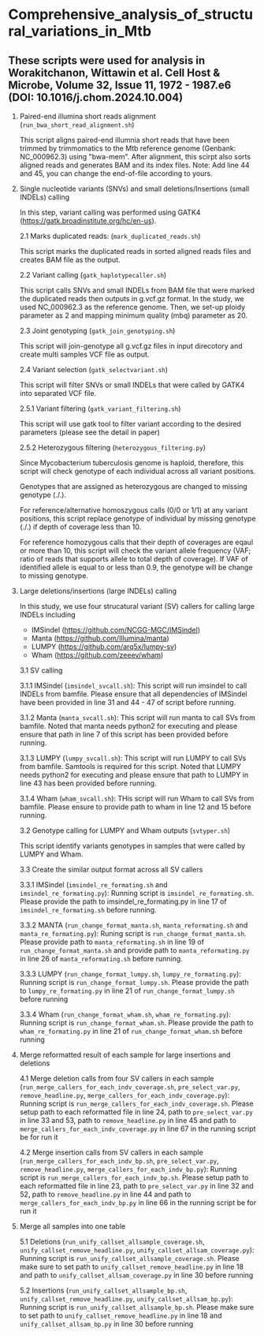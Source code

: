 # Comprehensive_analysis_of_structural_variations_in_Mtb
## These scripts were used for analysis in Worakitchanon, Wittawin et al. Cell Host & Microbe, Volume 32, Issue 11, 1972 - 1987.e6 (DOI: 10.1016/j.chom.2024.10.004)

1. Paired-end illumina short reads alignment (`run_bwa_short_read_alignment.sh`)
   
    This script aligns paired-end illumnia short reads that have been trimmed by trimmomatics to the Mtb reference genome (Genbank: NC_000962.3) using "bwa-mem".
    After alignment, this scirpt also sorts aligned reads and generates BAM and its index files.
    Note: Add line 44 and 45, you can change the end-of-file according to yours.

 2. Single nucleotide variants (SNVs) and small deletions/Insertions (small INDELs) calling

      In this step, variant calling was performed using GATK4 (https://gatk.broadinstitute.org/hc/en-us).

      2.1 Marks duplicated reads: (`mark_duplicated_reads.sh`)

      This script marks the duplicated reads in sorted aligned reads files and creates BAM file as the output.

      2.2 Variant calling (`gatk_haplotypecaller.sh`)

      This script calls SNVs and small INDELs from BAM file that were marked the duplicated reads then outputs in g.vcf.gz format. In the study, we used NC_000962.3 as
      the reference genome. Then, we set-up ploidy parameter as 2 and mapping minimum quality (mbq) parameter as 20.

      2.3 Joint genotyping (`gatk_join_genotyping.sh`)

      This script will join-genotype all g.vcf.gz files in input direcotory and create multi samples VCF file as output.

      2.4 Variant selection (`gatk_selectvariant.sh`)

      This script will filter SNVs or small INDELs that were called by GATK4 into separated VCF file.

      2.5.1 Variant filtering (`gatk_variant_filtering.sh`)

      This script will use gatk tool to filter variant according to the desired parameters (please see the detail in paper)

      2.5.2 Heterozygous filtering (`heterozygous_filtering.py`)

      Since Mycobacterium tuberculosis genome is haploid, therefore, this script will check genotype of each individual across all variant positions.

      Genotypes that are assigned as heterozygous are changed to missing genotype (./.).

      For reference/alternative homoszygous calls (0/0 or 1/1) at any variant positions,
      this script replace genotype of individual by missing genotype (./.) if depth of coverage less than 10.

      For reference homozygous calls that their depth of coverages are eqaul or more than 10, this script will check the variant allele frequency (VAF; ratio of reads that
      supports allele to total depth of coverage). If VAF of identified allele is equal to or less than 0.9, the genotype will be change to missing genotype.

3. Large deletions/insertions (large INDELs) calling

   In this study, we use four strucatural variant (SV) callers for calling large INDELs including
   - IMSindel (https://github.com/NCGG-MGC/IMSindel)
   - Manta (https://github.com/Illumina/manta)
   - LUMPY (https://github.com/arq5x/lumpy-sv)
   - Wham (https://github.com/zeeev/wham)

   3.1 SV calling
   
   3.1.1 IMSindel (`imsindel_svcall.sh`): This script will run imsindel to call INDELs from bamfile. Please ensure that all dependencies of IMSindel have been provided in line
         31 and 44 - 47 of script before running.

   3.1.2 Manta (`manta_svcall.sh`): This script will run manta to call SVs from bamfile. Noted that manta needs python2 for executing and please ensure that path in line 7 of
         this script has been provided before running.

   3.1.3 LUMPY (`lumpy_svcall.sh`): This script will run LUMPY to call SVs from bamfile. Samtools is required for this script.
         Noted that LUMPY needs python2 for executing and please ensure that path to LUMPY in line 43 has been provided before running.

   3.1.4 Wham (`wham_svcall.sh`): THis script will run Wham to call SVs from bamfile. Please ensure to provide path to wham in line 12 and 15 before running.

   3.2 Genotype calling for LUMPY and Wham outputs (`svtyper.sh`)

   This script identify variants genotypes in samples that were called by LUMPY and Wham.

   3.3 Create the similar output format across all SV callers

   3.3.1 IMSindel (`imsindel_re_formating.sh` and `imsindel_re_formating.py`): Running script is `imsindel_re_formating.sh`. Please provide the path to imsindel_re_formating.py in line 17 of `imsindel_re_formating.sh` before running.

   3.3.2 MANTA (`run_change_format_manta.sh`, `manta_reformating.sh` and `manta_re_formating.py`): Runing script is `run_change_format_manta.sh`. Please provide path to `manta_reformating.sh` in line 19 of `run_change_format_manta.sh` and provide path to `manta_reformating.py` in line 26 of `manta_reformating.sh` before running.

   3.3.3 LUMPY (`run_change_format_lumpy.sh`, `lumpy_re_formating.py`): Running script is `run_change_format_lumpy.sh`. Please provide the path to `lumpy_re_formating.py` in line 21 of `run_change_format_lumpy.sh` before running

   3.3.4 Wham (`run_change_format_wham.sh`, `wham_re_formating.py`): Running script is `run_change_format_wham.sh`. Please provide the path to `wham_re_formating.py` in line 21 of `run_change_format_wham.sh` before running

4. Merge reformatted result of each sample for large insertions and deletions

   4.1 Merge deletion calls from four SV callers in each sample (`run_merge_callers_for_each_indv_coverage.sh`, `pre_select_var.py`, `remove_headline.py`, `merge_callers_for_each_indv_coverage.py`): Running script is `run_merge_callers_for_each_indv_coverage.sh`. Please setup path to each reformatted file in line 24, path to `pre_select_var.py` in line 33 and 53, path to `remove_headline.py` in line 45 and path to `merge_callers_for_each_indv_coverage.py` in line 67 in the running script be for run it

   4.2 Merge insertion calls from SV callers in each sample (`run_merge_callers_for_each_indv_bp.sh`, `pre_select_var.py`, `remove_headline.py`, `merge_callers_for_each_indv_bp.py`): Running script is `run_merge_callers_for_each_indv_bp.sh`. Please setup path to each reformatted file in line 23, path to `pre_select_var.py` in line 32 and 52, path to `remove_headline.py` in line 44 and path to `merge_callers_for_each_indv_bp.py` in line 66 in the running script be for run it

5. Merge all samples into one table

   5.1 Deletions (`run_unify_callset_allsample_coverage.sh`, `unify_callset_remove_headline.py`, `unify_callset_allsam_coverage.py`): Running script is `run_unify_callset_allsample_coverage.sh`. Please make sure to set path to `unify_callset_remove_headline.py` in line 18 and path to `unify_callset_allsam_coverage.py` in line 30 before running

   5.2 Insertions (`run_unify_callset_allsample_bp.sh`, `unify_callset_remove_headline.py`, `unify_callset_allsam_bp.py`): Running script is `run_unify_callset_allsample_bp.sh`. Please make sure to set path to `unify_callset_remove_headline.py` in line 18 and `unify_callset_allsam_bp.py` in line 30 before running 

 



         
        
